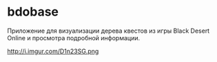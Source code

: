 # bdobase

Приложение для визуализации дерева квестов из игры Black Desert Online и просмотра подробной информации.

http://i.imgur.com/D1n23SG.png
